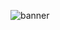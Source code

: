 <img src='[images/Github_banner.png](https://github.com/adityaanand0001/adityaanand0001/blob/915c13365db866eb16e3c9027c0a2846f6a482ea/bannerFinal.png)' alt="banner"></img>
